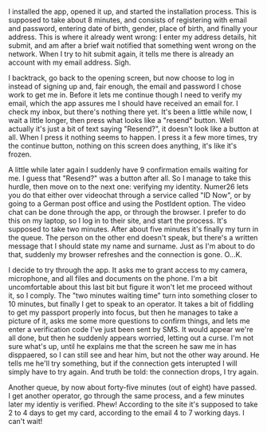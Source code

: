 I installed the app, opened it up, and started the installation process. This is supposed to take about 8 minutes, and consists of registering with email and password, entering date of birth, gender, place of birth, and finally your address. This is where it already went wrong: I enter my address details, hit submit, and am after a brief wait notified that something went wrong on the network. When I try to hit submit again, it tells me there is already an account with my email address. Sigh.

I backtrack, go back to the opening screen, but now choose to log in instead of signing up and, fair enough, the email and password I chose work to get me in. Before it lets me continue though I need to verify my email, which the app assures me I should have received an email for. I check my inbox, but there's nothing there yet. It's been a little while now, I wait a little longer, then press what looks like a "resend" button. Well actually it's just a bit of text saying "Resend?", it doesn't look like a button at all. When I press it nothing seems to happen. I press it a few more times, try the continue button, nothing on this screen does anything, it's like it's frozen.

A little while later again I suddenly have 9 confirmation emails waiting for me. I guess that "Resend?" was a button after all. So I manage to take this hurdle, then move on to the next one: verifying my identity. Numer26 lets you do that either over videochat through a service called "ID Now", or by going to a German post office and using the PostIdent option. The video chat can be done through the app, or through the browser. I prefer to do this on my laptop, so I log in to their site, and start the process. It's supposed to take two minutes. After about five minutes it's finally my turn in the queue. The person on the other end doesn't speak, but there's a written message that I should state my name and surname. Just as I'm about to do that, suddenly my browser refreshes and the connection is gone. O...K.

I decide to try through the app. It asks me to grant access to my camera, microphone, and all files and documents on the phone. I'm a bit uncomfortable about this last bit but figure it won't let me proceed without it, so I comply. The "two minutes waiting time" turn into something closer to 10 minutes, but finally I get to speak to an operator. It takes a bit of fiddling to get my passport properly into focus, but then he manages to take a picture of it, asks me some more questions to confirm things, and lets me enter a verification code I've just been sent by SMS. It would appear we're all done, but then he suddenly appears worried, letting out a curse. I'm not sure what's up, until he explains me that the screen he saw me in has disppaered, so I can still see and hear him, but not the other way around. He tells me he'll try something, but if the connection gets interupted I will simply have to try again. And truth be told: the connection drops, I try again.

Another queue, by now about forty-five minutes (out of eight) have passed. I get another operator, go through the same process, and a few minutes later my identiy is verified. Phew! According to the site it's supposed to take 2 to 4 days to get my card, according to the email 4 to 7 working days. I can't wait!
